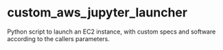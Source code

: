 # custom_aws_jupyter_launcher
Python script to launch an EC2 instance, with custom specs and software according to the callers parameters.
